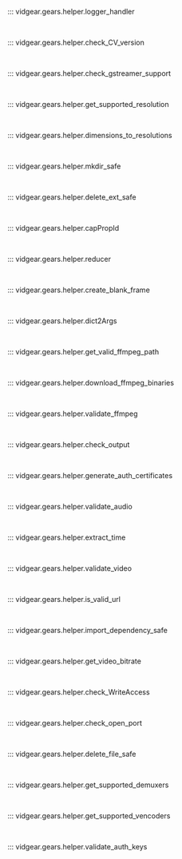 <!--
===============================================
vidgear library source-code is deployed under the Apache 2.0 License:

Copyright (c) 2019 Abhishek Thakur(@abhiTronix) <abhi.una12@gmail.com>

Licensed under the Apache License, Version 2.0 (the "License");
you may not use this file except in compliance with the License.
You may obtain a copy of the License at

   http://www.apache.org/licenses/LICENSE-2.0

Unless required by applicable law or agreed to in writing, software
distributed under the License is distributed on an "AS IS" BASIS,
WITHOUT WARRANTIES OR CONDITIONS OF ANY KIND, either express or implied.
See the License for the specific language governing permissions and
limitations under the License.
===============================================
-->

::: vidgear.gears.helper.logger_handler

&nbsp;

::: vidgear.gears.helper.check_CV_version

&nbsp;

::: vidgear.gears.helper.check_gstreamer_support

&nbsp;

::: vidgear.gears.helper.get_supported_resolution

&nbsp;

::: vidgear.gears.helper.dimensions_to_resolutions

&nbsp;

::: vidgear.gears.helper.mkdir_safe

&nbsp;

::: vidgear.gears.helper.delete_ext_safe

&nbsp;

::: vidgear.gears.helper.capPropId	

&nbsp;

::: vidgear.gears.helper.reducer

&nbsp;

::: vidgear.gears.helper.create_blank_frame

&nbsp;

::: vidgear.gears.helper.dict2Args

&nbsp;

::: vidgear.gears.helper.get_valid_ffmpeg_path

&nbsp;

::: vidgear.gears.helper.download_ffmpeg_binaries

&nbsp;

::: vidgear.gears.helper.validate_ffmpeg

&nbsp;

::: vidgear.gears.helper.check_output

&nbsp;

::: vidgear.gears.helper.generate_auth_certificates

&nbsp;

::: vidgear.gears.helper.validate_audio

&nbsp;

::: vidgear.gears.helper.extract_time

&nbsp;

::: vidgear.gears.helper.validate_video

&nbsp;

::: vidgear.gears.helper.is_valid_url

&nbsp;

::: vidgear.gears.helper.import_dependency_safe

&nbsp;

::: vidgear.gears.helper.get_video_bitrate

&nbsp;

::: vidgear.gears.helper.check_WriteAccess

&nbsp;

::: vidgear.gears.helper.check_open_port

&nbsp;

::: vidgear.gears.helper.delete_file_safe

&nbsp;

::: vidgear.gears.helper.get_supported_demuxers

&nbsp;

::: vidgear.gears.helper.get_supported_vencoders

&nbsp;


::: vidgear.gears.helper.validate_auth_keys

&nbsp;

